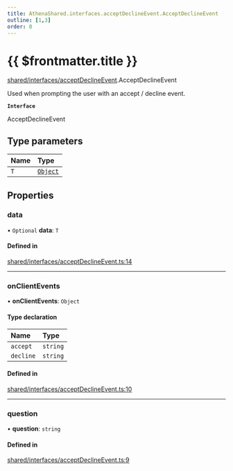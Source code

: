 ```yaml
---
title: AthenaShared.interfaces.acceptDeclineEvent.AcceptDeclineEvent
outline: [1,3]
order: 0
---
```


# {{ $frontmatter.title }}


[shared/interfaces/acceptDeclineEvent](../modules/shared_interfaces_acceptDeclineEvent.md).AcceptDeclineEvent

Used when prompting the user with an accept / decline event.

**`Interface`**

AcceptDeclineEvent

## Type parameters

| Name | Type |
| :------ | :------ |
| `T` | [`Object`](../modules/server_systems_plugins_Internal.md#Object) |

## Properties

### data

• `Optional` **data**: `T`

#### Defined in

[shared/interfaces/acceptDeclineEvent.ts:14](https://github.com/Stuyk/altv-athena/blob/82f1bae/src/core/shared/interfaces/acceptDeclineEvent.ts#L14)

___

### onClientEvents

• **onClientEvents**: `Object`

#### Type declaration

| Name | Type |
| :------ | :------ |
| `accept` | `string` |
| `decline` | `string` |

#### Defined in

[shared/interfaces/acceptDeclineEvent.ts:10](https://github.com/Stuyk/altv-athena/blob/82f1bae/src/core/shared/interfaces/acceptDeclineEvent.ts#L10)

___

### question

• **question**: `string`

#### Defined in

[shared/interfaces/acceptDeclineEvent.ts:9](https://github.com/Stuyk/altv-athena/blob/82f1bae/src/core/shared/interfaces/acceptDeclineEvent.ts#L9)
